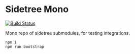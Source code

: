 # Sidetree Mono

[![Build Status](https://travis-ci.org/transmute-industries/sidetree-mono.svg?branch=master)](https://travis-ci.org/transmute-industries/sidetree-mono)


Mono repo of sidetree submodules, for testing integrations.

```
npm i
npm run bootstrap
```